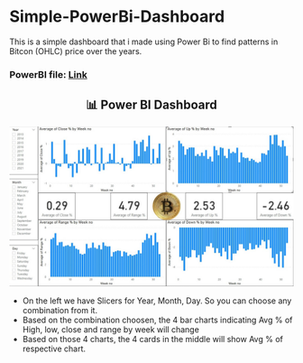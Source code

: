 # Simple-PowerBi-Dashboard

This is a simple dashboard that i made using Power Bi to find patterns in Bitcon (OHLC) price over the years.

### PowerBI file: [Link](https://drive.google.com/file/d/1CaKdy5Z9WI78FTQg_yDHgWfMVNq5JUCW/view?usp=sharing)

<h2 align="center">📊 Power BI Dashboard </h2> 
<p align="center">
 <img src="https://github.com/Mahesh-221/Simple-PowerBi-Dashboard/blob/main/Dashboard.jpg?raw=true" width="800"/>
</p>


- On the left we have Slicers for Year, Month, Day. So you can choose any combination from it.
- Based on the combination choosen, the 4 bar charts indicating Avg % of High, low, close and range by week will change
- Based on those 4 charts, the 4 cards in the middle will show Avg % of respective chart. 


